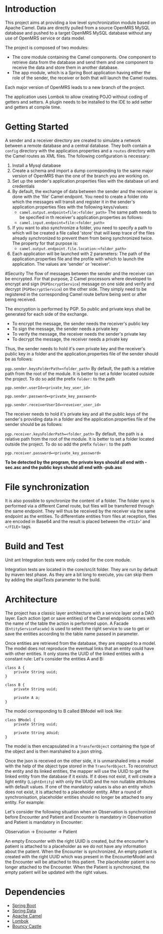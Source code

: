 # Introduction 
This project aims at providing a low level synchronization module based on Apache Camel.
Data are directly pulled from a source OpenMRS MySQL database and pushed to a target OpenMRS MySQL database without any use of OpenMRS service or data model.

The project is composed of two modules:
- The core module containing the Camel components. One component to retrieve data from the database and send them and one component
to receive the data and store them in another database.
- The app module, which is a Spring Boot application having either the role of the sender, the receiver or both that will launch the Camel routes.

Each major version of OpenMRS leads to a new branch of the project.

The application uses Lombok to allow creating POJO without coding of getters and setters. A plugin needs to be installed to the IDE to add setter and getters at compile time.

# Getting Started
A sender and a receiver directory are created to simulate a network between a remote database and a central database.
They both contain a `config` directory with the application.properties and a `routes` directory with the Camel routes as XML files.
The following configuration is necessary:
1. Install a Mysql database
2. Create a schema and import a dump corresponding to the same major version of OpenMRS than the one of the branch you are working on.
3. Set up the sender's application.properties files with the database url and credentials
4. By default, the exchange of data between the sender and the receiver is done with the 'file' Camel endpoint. 
You need to create a folder into which the messages will transit and register it in the sender's application.properties files with the following keys/values:
    * `camel.output.endpoint=file:<folder_path>`
The same path needs to be specified in th receiver's application.properties as follows:
    * `camel.input.endpoint=file:<folder_path>`
5. If you want to also synchronize a folder, you need to specify a path to which will be created a file called 'store' that will keep trace of the files already synchronized to prevent them from being synchronized twice.
The property for that purpose is: 
    * `camel.output.endpoint.file.location:<folder_path>`
6. Each application will be launched with 2 parameters: The path of the application.properties file and the profile with which to launch the application. The values are 'sender' or 'receiver'. 

#Security
The flow of messages between the sender and the receiver can be encrypted. For that purpose, 2 Camel processors where developed to encrypt and sign (`PGPEncryptService`) message on one side
and verify and decrypt (`PGPDecryptService`) on the other side. They simply need to be registered in the corresponding Camel route before being sent or after being received.

The encryption is performed by PGP. So public and private keys shall be generated for each side of the exchange.
* To encrypt the message, the sender needs the receiver's public key
* To sign the message, the sender needs a private key
* To verify the message, the receiver needs the sender's private key
* To decrypt the message, the receiver needs a private key

Thus, the sender needs to hold it's own private key and the receiver's public key in a folder and the application.properties file of the sender should be as follows:

`pgp.sender.keysFolderPath=<folder_path>` By default, the path is a relative path from the root of the module. It is better to set a folder located outside the project. To do so add the prefix `folder:` to the path

`pgp.sender.userId=<private_key_user_id>`

`pgp.sender.password=<private_key_password>`

`pgp.sender.receiverUserId=<reveiver_user_id>`

The receiver needs to hold it's private key and all the public keys of the sender's providing data in a folder and the application.properties file of the sender should be as follows:

`pgp.receiver.keysFolderPath=<folder_path>` By default, the path is a relative path from the root of the module. It is better to set a folder located outside the project. To do so add the prefix `folder:` to the path

`pgp.receiver.password=<private_key_password>`

**To be detected by the program, the private keys should all end with -sec.asc and the public keys should all end with -pub.asc**

# File synchronization
It is also possible to synchronize the content of a folder. The folder sync is performed via a different Camel route, but files will be transferred through the same endpoint. They will thus be received by the receiver via the same endpoint as the entities.
To differentiate entities from files at reception, files are encoded in Base64 and the result is placed between the `<FILE>`' and `</FILE>` tags.

# Build and Test
Unit ant Integration tests were only coded for the core module.

Integration tests are located in the core/src/it folder. They are run by default by maven test phase. As they are a bit long to execute,
you can skip them by adding the *skipITests* parameter to the build.

# Architecture
The project has a classic layer architecture with a service layer and a DAO layer.
Each action (get or save entities) of the Camel endpoints comes with the name of the table the action is performed upon.
A Facade (`EntityServiceFacade`) is used to select the right service to use to get or save the entities according to the table name passed in parameter.

Once entities are retrieved from the database, they are mapped to a model. The model does not reproduce the eventual links that an entity could have with other entities. 
It only stores the UUID of the linked entities with a constant rule:
Let's consider the entities A and B:

    class A {
        private String uuid;
    }

    class B {
        private String uuid;
        
        private A a;
    }

The model corresponding to B called BModel will look like:

    class BModel {
        private String uuid;
        
        private String aUuid;
    }
    
The model is then encapsulated in a `TransferObject` containing the type of the object and is then marshaled to a json string.

Once the json is received on the other side, it is unmarshaled into a model with the help of the object type stored in the `TransferObject`.
To reconstruct the entity and its linked entities, the mapper will use the UUID to get the linked entity from the database if it exists.
If it does not exist, it will create a light entity (`LightEntity`) with only the UUID and the non nullable attributes with default values. 
If one of the mandatory values is also an entity which does not exist, it is attached to a placeholder entity.
After a round of synchronisation, placeholder entities should no longer be attached to any entity. For example:

Let's consider the following situation when an Observation is synchronized before Encounter and Patient and Encounter is mandatory in Observation and Patient is mandatory in Encounter:

Observation -> Encounter -> Patient

An empty Encounter with the right UUID is created, but the encounter's patient is attached to a placeholder as we do not have any information about the patient.
When the Encounter is synchronized, An empty patient is created with the right UUID which was present in the EncounterModel and the Encounter will be attached to this patient.
The placeholder patient is no longer attached to the Encounter.
When the Patient is synchronized, the empty patient will be updated with the right values.
 
# Dependencies
* [Spring Boot](https://spring.io/projects/spring-boot)
* [Spring Data](https://spring.io/projects/spring-data)
* [Apache Camel](https://camel.apache.org/)
* [Lombok](https://projectlombok.org/)
* [Bouncy Castle](https://www.bouncycastle.org/fr/)
